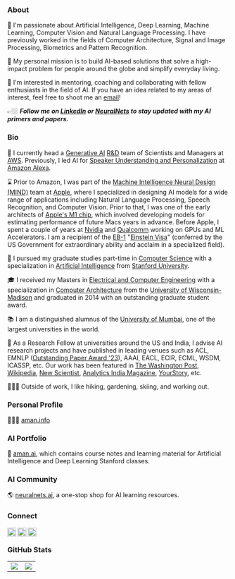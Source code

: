 ### About

🔭 I'm passionate about Artificial Intelligence, Deep Learning, Machine Learning, Computer Vision and Natural Language Processing. I have previously worked in the fields of Computer Architecture, Signal and Image Processing, Biometrics and Pattern Recognition. 

💭 My personal mission is to build AI-based solutions that solve a high-impact problem for people around the globe and simplify everyday living.

👯 I'm interested in mentoring, coaching and collaborating with fellow enthusiasts in the field of AI. If you have an idea related to my areas of interest, feel free to shoot me an [email](mailto:hi@aman.ai)! 

👉🏼 ***Follow me on [LinkedIn](http://linkedin.aman.ai) or [NeuralNets](https://neuralnets.ai/) to stay updated with my AI primers and papers.***

### Bio

🧠 I currently head a [Generative AI](https://aws.amazon.com/generative-ai/innovation-center/) [R&D](https://press.aboutamazon.com/2023/6/aws-announces-generative-ai-innovation-center) team of Scientists and Managers at [AWS](https://aws.amazon.com/). Previously, I led AI for [Speaker Understanding and Personalization](https://www.cnet.com/home/smart-home/hidden-alexa-commands-thatll-tailor-your-whole-echo-experience/) at [Amazon Alexa](https://www.amazon.science/tag/alexa).

⌛️ Prior to Amazon, I was part of the [Machine Intelligence Neural Design (MIND)](https://www.apple.com/careers/us/machine-learning-and-ai.html) team at [Apple](https://www.apple.com/), where I specialized in designing AI models for a wide range of applications including Natural Language Processing, Speech Recognition, and Computer Vision. Prior to that, I was one of the early architects of [Apple's M1 chip](https://www.apple.com/newsroom/2020/11/apple-unleashes-m1/), which involved developing models for estimating performance of future Macs years in advance. Before Apple, I spent a couple of years at [Nvidia](https://www.nvidia.com) and [Qualcomm](https://www.qualcomm.com) working on GPUs and ML Accelerators. I am a recipient of the [EB-1](https://www.uscis.gov/working-in-the-united-states/permanent-workers/employment-based-immigration-first-preference-eb-1) "[Einstein Visa](https://economictimes.indiatimes.com/nri/migrate/do-you-qualify-for-an-einstein-green-card/articleshow/82768200.cms)" (conferred by the US Government for extraordinary ability and acclaim in a specialized field).

🌱 I pursued my graduate studies part-time in [Computer Science](https://cs.stanford.edu/) with a specialization in [Artificial Intelligence](http://ai.stanford.edu/) from [Stanford University](https://www.stanford.edu/). 

🎓 I received my Masters in [Electrical and Computer Engineering](http://www.ece.wisc.edu/) with a specialization in [Computer Architecture](http://rsrch.cs.wisc.edu/arch/uwarch/?q=node/69) from the [University of Wisconsin-Madison](https://www.wisc.edu/) and graduated in 2014 with an outstanding graduate student award.

📚 I am a distinguished alumnus of the [University of Mumbai](https://www.mu.ac.in/), one of the largest universities in the world.

📝 As a Research Fellow at universities around the US and India, I advise AI research projects and have published in leading venues such as ACL, EMNLP ([Outstanding Paper Award '23](https://www.linkedin.com/feed/update/urn:li:activity:7139818581160071168/)), AAAI, EACL, ECIR, ECML, WSDM, ICASSP, etc. Our work has been featured in [The Washington Post](https://www.washingtonpost.com/opinions/2023/12/27/artificial-intelligence-hallucinations/), [Wikipedia](https://aman.info/research/Wikipedia_HallucinationPage_Citation.jpeg), [New Scientist](https://www.newscientist.com/article/2434100-would-an-ai-judge-be-able-to-efficiently-dispense-justice/), [Analytics India Magazine](https://analyticsindiamag.com/meet-the-ai-expert-building-indic-llms-with-iits/), [YourStory](https://yourstory.com/2024/01/indic-llms-healthcare-aman-chadha-iits), etc.

🏃🏻‍♂️ Outside of work, I like hiking, gardening, skiing, and working out.

### Personal Profile

🧑🏻‍💻 [aman.info](https://www.aman.info)

### AI Portfolio

💼 [aman.ai](https://www.aman.ai), which contains course notes and learning material for Artificial Intelligence and Deep Learning Stanford classes.

### AI Community

🌎 [neuralnets.ai](https://www.neuralnets.ai), a one-stop shop for AI learning resources.

### Connect

<a href="https://linkedin.amanchadha.com/">
  <img align="left" alt="Aman Chadha's LinkedIn" width="20px" height="20px" src="https://cdn.icon-icons.com/icons2/1753/PNG/512/iconfinder-social-media-applications-14linkedin-4102586_113786.png" />
</a>
<a href="https://citations.amanchadha.com/">
  <img align="left" alt="Aman Chadha's Google Scholar" width="20px" height="20px" src="https://cdn.icon-icons.com/icons2/2108/PNG/512/google_scholar_icon_130918.png" />
</a>
<a href="https://twitter.amanchadha.com/">
  <img align="left" alt="Aman Chadha's Twitter" width="20px" height="20px" src="https://cdn.icon-icons.com/icons2/1753/PNG/512/iconfinder-social-media-applications-6twitter-4102580_113802.png" />
</a>
<br/>

### GitHub Stats

<table class="center" style="width:100%;">
  <tr>
    <td align="center">
  <img align="center" src="https://github-readme-stats.vercel.app/api?username=amanchadha&count_private=true&show_icons=true&theme=onedark&hide_border=true" />
    </td>
    <td align="center">
  <img align="center" src="https://github-readme-stats.vercel.app/api/top-langs/?username=amanchadha&langs_count=10&layout=compact&theme=onedark&hide_border=true" />
</td>
  </tr>
</table>
